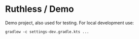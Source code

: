 # Ruthless / Demo

Demo project, also used for testing. For local development use:

```
gradlew -c settings-dev.gradle.kts ...
```
